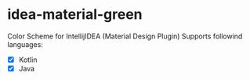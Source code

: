 # idea-material-green
Color Scheme for IntellijIDEA (Material Design Plugin)
Supports followind languages:
* [X] Kotlin
* [X] Java
